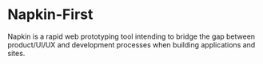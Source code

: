 # Napkin-First
Napkin is a rapid web prototyping tool intending to bridge the gap between product/UI/UX and development processes when building applications and sites.
